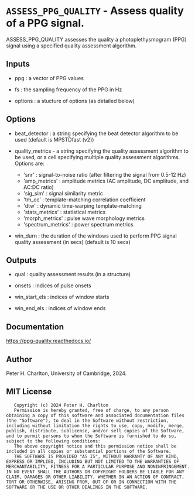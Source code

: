 # `ASSESS_PPG_QUALITY` - Assess quality of a PPG signal.
ASSESS_PPG_QUALITY assesses the quality a photoplethysmogram (PPG) signal
using a specified quality assessment algorithm.

##  Inputs
+   ppg : a vector of PPG values
    
+   fs : the sampling frequency of the PPG in Hz
    
+   options : a stucture of options (as detailed below)
    
##  Options
+   beat_detector : a string specifying the beat detector algorithm to be used (default is MPSTDfast (v2))
    
+   quality_metrics  - a string specifying the quality assessment algorithm to be used, or a cell specifying multiple quality assessment algorithms. Options are:
    
     - 'snr' : signal-to-noise ratio (after filtering the signal from 0.5-12 Hz)
     - 'amp_metrics' : amplitude metrics (AC amplitude, DC amplitude, and AC:DC ratio)
     - 'sig_sim' : signal similarity metric
     - 'tm_cc' : template-matching correlation coefficient
     - 'dtw' : dynamic time-warping template-matching
     - 'stats_metrics' : statistical metrics
     - 'morph_metrics' : pulse wave morphology metrics
     - 'spectrum_metrics' : power spectrum metrics
    
+   win_durn : the duration of the windows used to perform PPG signal quality assessment (in secs) (default is 10 secs)
    
##  Outputs
+   qual : quality assessment results (in a structure)
    
+   onsets : indices of pulse onsets
    
+   win_start_els : indices of window starts
    
+   win_end_els : indices of window ends
    
##  Documentation
<https://ppg-quality.readthedocs.io/>

##  Author
Peter H. Charlton, University of Cambridge, 2024.

##  MIT License
       Copyright (c) 2024 Peter H. Charlton
       Permission is hereby granted, free of charge, to any person obtaining a copy of this software and associated documentation files (the "Software"), to deal in the Software without restriction, including without limitation the rights to use, copy, modify, merge, publish, distribute, sublicense, and/or sell copies of the Software, and to permit persons to whom the Software is furnished to do so, subject to the following conditions:
       The above copyright notice and this permission notice shall be included in all copies or substantial portions of the Software.
       THE SOFTWARE IS PROVIDED "AS IS", WITHOUT WARRANTY OF ANY KIND, EXPRESS OR IMPLIED, INCLUDING BUT NOT LIMITED TO THE WARRANTIES OF MERCHANTABILITY, FITNESS FOR A PARTICULAR PURPOSE AND NONINFRINGEMENT. IN NO EVENT SHALL THE AUTHORS OR COPYRIGHT HOLDERS BE LIABLE FOR ANY CLAIM, DAMAGES OR OTHER LIABILITY, WHETHER IN AN ACTION OF CONTRACT, TORT OR OTHERWISE, ARISING FROM, OUT OF OR IN CONNECTION WITH THE SOFTWARE OR THE USE OR OTHER DEALINGS IN THE SOFTWARE.

